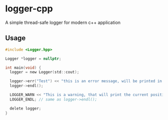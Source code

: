 # logger-cpp
A simple thread-safe logger for modern c++ application

## Usage
```c
#include <Logger.hpp>

Logger *logger = nullptr;

int main(void) {
  logger = new Logger(std::cout);

  logger->err("Test") << "this is an error message, will be printed in red";
  logger->endl();

  LOGGER_WARN << "This is a warning, that will print the current position";
  LOGGER_ENDL; // same as logger->endl();

  delete logger;
}
```
